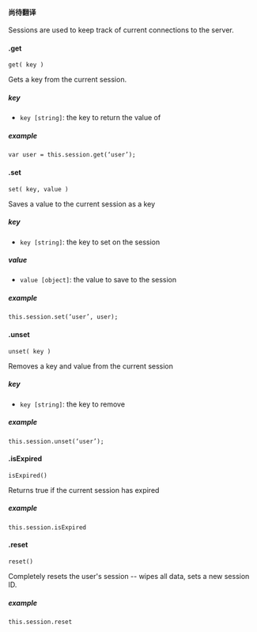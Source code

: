 #### 尚待翻译
Sessions are used to keep track of current connections to the server.

#### .get
`get( key )`

Gets a key from the current session.

##### key
- `key [string]`: the key to return the value of

##### example
```
var user = this.session.get(‘user’);
```

#### .set
`set( key, value )`

Saves a value to the current session as a key

##### key
- `key [string]`: the key to set on the session

##### value
- `value [object]`: the value to save to the session

##### example
```
this.session.set(‘user’, user);
```

#### .unset
`unset( key )`

Removes a key and value from the current session

##### key
- `key [string]`: the key to remove

##### example
```
this.session.unset(‘user’);
```

#### .isExpired
```
isExpired()
```

Returns true if the current session has expired

##### example
```
this.session.isExpired
```

#### .reset
```
reset()
```

Completely resets the user's session -- wipes all data, sets a new session ID.

##### example
```
this.session.reset
```
